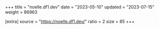 +++
title = "noelle.df1.dev"
date = "2023-05-10"
updated = "2023-07-15"
weight = 86963

[extra]
source = "https://noelle.df1.dev/"
ratio = 2
size = 85
+++
